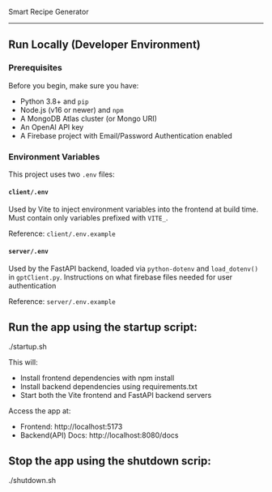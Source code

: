 Smart Recipe Generator

------------------------------
## Run Locally (Developer Environment)

### Prerequisites

Before you begin, make sure you have:

- Python 3.8+ and `pip`
- Node.js (v16 or newer) and `npm`
- A MongoDB Atlas cluster (or Mongo URI)
- An OpenAI API key
- A Firebase project with Email/Password Authentication enabled

### Environment Variables

This project uses two `.env` files:

#### `client/.env`
Used by Vite to inject environment variables into the frontend at build time. Must contain only variables prefixed with `VITE_`.

Reference: `client/.env.example`

#### `server/.env`
Used by the FastAPI backend, loaded via `python-dotenv` and `load_dotenv()` in `gptClient.py`.
Instructions on what firebase files needed for user authentication

Reference: `server/.env.example`

## Run the app using the startup script:
./startup.sh

This will:
- Install frontend dependencies with npm install
- Install backend dependencies using requirements.txt
- Start both the Vite frontend and FastAPI backend servers

Access the app at:
- Frontend: http://localhost:5173
- Backend(API) Docs: http://localhost:8080/docs

## Stop the app using the shutdown scrip:
./shutdown.sh
